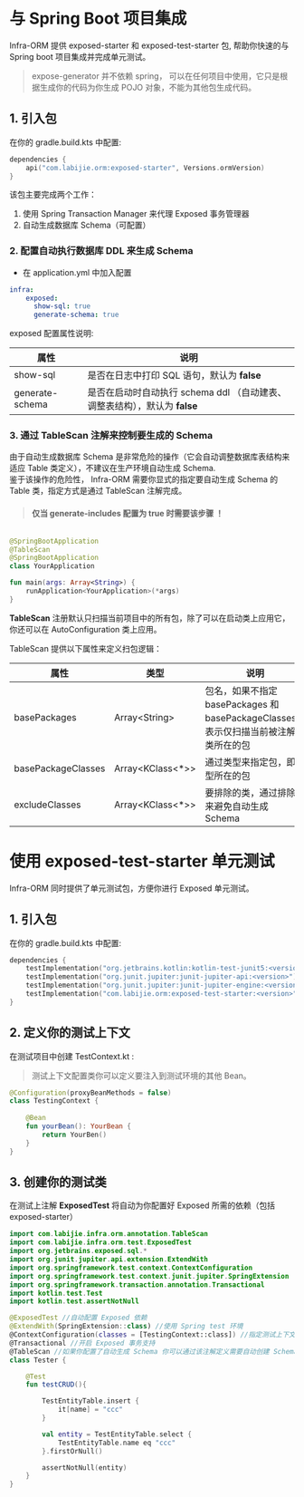 # 与 Spring Boot 项目集成

Infra-ORM 提供 exposed-starter 和 exposed-test-starter 包, 帮助你快速的与 Spring boot 项目集成并完成单元测试。

> expose-generator 并不依赖 spring， 可以在任何项目中使用，它只是根据生成你的代码为你生成 POJO 对象，不能为其他包生成代码。

## 1. 引入包

在你的 gradle.build.kts 中配置:

```kotlin
dependencies {
    api("com.labijie.orm:exposed-starter", Versions.ormVersion)
}
```

该包主要完成两个工作：
1. 使用 Spring Transaction Manager 来代理 Exposed 事务管理器
2. 自动生成数据库 Schema（可配置）

### 2. 配置自动执行数据库 DDL 来生成 Schema

- 在 application.yml 中加入配置

```yaml
infra:
    exposed:
      show-sql: true
      generate-schema: true
```

exposed 配置属性说明:

|   属性     |      说明      |
|-----------|------------|
| show-sql| 是否在日志中打印 SQL 语句，默认为 **false** |
| generate-schema |  是否在启动时自动执行 schema ddl （自动建表、调整表结构），默认为 **false** |

### 3. 通过 TableScan 注解来控制要生成的 Schema

由于自动生成数据库 Schema 是非常危险的操作（它会自动调整数据库表结构来适应 Table 类定义），不建议在生产环境自动生成 Schema.     
鉴于该操作的危险性， Infra-ORM 需要你显式的指定要自动生成 Schema 的 Table 类，指定方式是通过 TableScan 注解完成。

> #### 仅当 generate-includes 配置为 true 时需要该步骤 ！

```kotlin

@SpringBootApplication
@TableScan
@SpringBootApplication
class YourApplication

fun main(args: Array<String>) {
    runApplication<YourApplication>(*args)
}


```

**TableScan** 注册默认只扫描当前项目中的所有包，除了可以在启动类上应用它，你还可以在 AutoConfiguration 类上应用。

TableScan 提供以下属性来定义扫包逻辑：

|   属性     |       类型       |    说明    |
|-----------|------------|----------------|
| basePackages| Array&lt;String> |  包名，如果不指定 basePackages 和 basePackageClasses，表示仅扫描当前被注解的类所在的包 |
| basePackageClasses| Array&lt;KClass&lt;*>> |  通过类型来指定包，即类型所在的包 |
| excludeClasses| Array&lt;KClass&lt;*>> |  要排除的类，通过排除类来避免自动生成 Schema |



# 使用 exposed-test-starter 单元测试

Infra-ORM 同时提供了单元测试包，方便你进行 Exposed 单元测试。

## 1. 引入包

在你的 gradle.build.kts 中配置:

```kotlin
dependencies {
    testImplementation("org.jetbrains.kotlin:kotlin-test-junit5:<version>")
    testImplementation("org.junit.jupiter:junit-jupiter-api:<version>")
    testImplementation("org.junit.jupiter:junit-jupiter-engine:<version>")
    testImplementation("com.labijie.orm:exposed-test-starter:<version>")
}
```

## 2. 定义你的测试上下文

在测试项目中创建 TestContext.kt :
> 测试上下文配置类你可以定义要注入到测试环境的其他 Bean。
```kotlin
@Configuration(proxyBeanMethods = false)
class TestingContext {
    
    @Bean
    fun yourBean(): YourBean {
        return YourBen()
    }
}
```

## 3. 创建你的测试类

在测试上注解 **ExposedTest** 将自动为你配置好 Exposed 所需的依赖（包括 exposed-starter）

```kotlin
import com.labijie.infra.orm.annotation.TableScan
import com.labijie.infra.orm.test.ExposedTest
import org.jetbrains.exposed.sql.*
import org.junit.jupiter.api.extension.ExtendWith
import org.springframework.test.context.ContextConfiguration
import org.springframework.test.context.junit.jupiter.SpringExtension
import org.springframework.transaction.annotation.Transactional
import kotlin.test.Test
import kotlin.test.assertNotNull

@ExposedTest //自动配置 Exposed 依赖
@ExtendWith(SpringExtension::class) //使用 Spring test 环境
@ContextConfiguration(classes = [TestingContext::class]) //指定测试上下文
@Transactional //开启 Exposed 事务支持
@TableScan //如果你配置了自动生成 Schema 你可以通过该注解定义需要自动创建 Schema 的 Table 类
class Tester {

    @Test
    fun testCRUD(){

        TestEntityTable.insert {
            it[name] = "ccc"
        }

        val entity = TestEntityTable.select {
            TestEntityTable.name eq "ccc"
        }.firstOrNull()

        assertNotNull(entity)
    }
}
```
